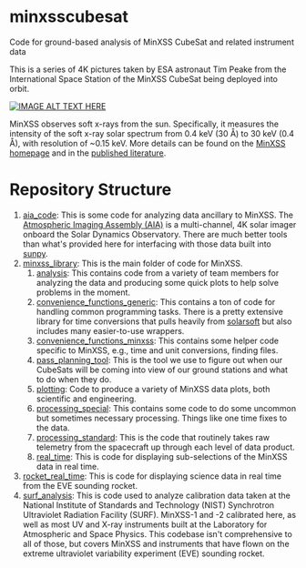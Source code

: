 # minxsscubesat
Code for ground-based analysis of MinXSS CubeSat and related instrument data

This is a series of 4K pictures taken by ESA astronaut Tim Peake from the International Space Station of the MinXSS CubeSat being deployed into orbit.

[![IMAGE ALT TEXT HERE](https://img.youtube.com/vi/hA4id5vAJRQ/0.jpg)](https://www.youtube.com/watch?v=hA4id5vAJRQ)

MinXSS observes soft x-rays from the sun. Specifically, it measures the intensity of the soft x-ray solar spectrum from 0.4 keV (30 Å) to 30 keV (0.4 Å), with resolution of ~0.15 keV. More details can be found on the [MinXSS homepage](http://lasp.colorado.edu/home/minxss/) and in the [published literature](http://lasp.colorado.edu/home/minxss/science/publications/).

# Repository Structure
1. [aia_code](aia_code): This is some code for analyzing data ancillary to MinXSS. The [Atmospheric Imaging Assembly (AIA)](http://aia.lmsal.com/) is a multi-channel, 4K solar imager onboard the Solar Dynamics Observatory. There are much better tools than what's provided here for interfacing with those data built into [sunpy](https://github.com/sunpy/sunpy).
2. [minxss_library](minxss_library): This is the main folder of code for MinXSS.
    1. [analysis](minxss_library/analysis): This contains code from a variety of team members for analyzing the data and producing some quick plots to help solve problems in the moment.
    2. [convenience_functions_generic](minxss_library/convenience_functions_generic): This contains a ton of code for handling common programming tasks. There is a pretty extensive library for time conversions that pulls heavily from [solarsoft](http://www.lmsal.com/solarsoft/) but also includes many easier-to-use wrappers.
    3. [convenience_functions_minxss](minxss_library/convenience_functions_minxss): This contains some helper code specific to MinXSS, e.g., time and unit conversions, finding files.
    4. [pass_planning_tool](minxss_library/pass_planning_tool): This is the tool we use to figure out when our CubeSats will be coming into view of our ground stations and what to do when they do. 
    5. [plotting](minxss_library/plotting): Code to produce a variety of MinXSS data plots, both scientific and engineering. 
    6. [processing_special](minxss_library/processing_special): This contains some code to do some uncommon but sometimes necessary processing. Things like one time fixes to the data.
    7. [processing_standard](minxss_library/processing_standard): This is the code that routinely takes raw telemetry from the spacecraft up through each level of data product.
    8. [real_time](minxss_library/real_time): This is code for displaying sub-selections of the MinXSS data in real time. 
3. [rocket_real_time](rocket_real_time): This is code for displaying science data in real time from the EVE sounding rocket.
4. [surf_analysis](surf_analysis): This is code used to analyze calibration data taken at the National Institute of Standards and Technology (NIST) Synchrotron Ultraviolet Radiation Facility (SURF). MinXSS-1 and -2 calibrated here, as well as most UV and X-ray instruments built at the Laboratory for Atmospheric and Space Physics. This codebase isn't comprehensive to all of those, but covers MinXSS and instruments that have flown on the extreme ultraviolet variability experiment (EVE) sounding rocket.
